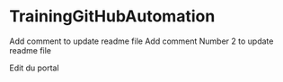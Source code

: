 # TrainingGitHubAutomation

Add comment to update readme file
Add comment Number 2 to update readme file

Edit du portal
